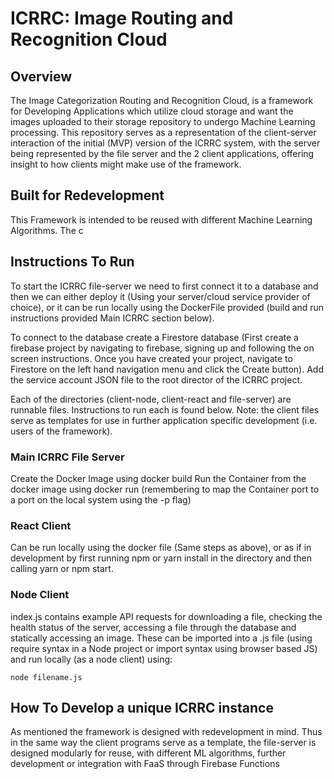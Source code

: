 # ICRRC: Image Routing and Recognition Cloud

## Overview
The Image Categorization Routing and Recognition Cloud, is a framework for Developing Applications which utilize cloud storage and want the images uploaded to their storage repository to undergo Machine Learning processing. This repository serves as a representation of the client-server interaction of the initial (MVP) version of the ICRRC system, with the server being represented by the file server and the 2 client applications, offering insight to how clients might make use of the framework.

## Built for Redevelopment

This Framework is intended to be reused with different Machine Learning Algorithms. The c

## Instructions To Run
To start the ICRRC file-server we need to first connect it to a database and then we can either deploy it (Using your server/cloud service provider of choice), or it can be run locally using the DockerFile provided (build and run instructions provided Main ICRRC section below). 

To connect to the database create a Firestore database (First create a firebase project by navigating to firebase, signing up and following the on screen instructions. Once you have created your project, navigate to Firestore on the left hand navigation menu and click the Create button). Add the service account JSON file to the root director of the ICRRC project.

Each of the directories (client-node, client-react and file-server) are runnable files. Instructions to run each is found below. Note: the client files serve as templates for use in further application specific development (i.e. users of the framework). 
### Main ICRRC File Server
Create the Docker Image using docker build
Run the Container from the docker image using docker run (remembering to map the Container port to a port on the local system using the -p flag)

### React Client
Can be run locally using the docker file (Same steps as above), or as if in development by first running npm or yarn install in the directory and then calling yarn or npm start.

### Node Client
index.js contains example API requests for downloading a file, checking the health status of the server, accessing a file through the database and statically accessing an image. These can be imported into a .js file (using require syntax in a Node project or import syntax using browser based JS) and run locally (as a node client) using:

    node filename.js

## How To Develop a unique ICRRC instance

As mentioned the framework is designed with redevelopment in mind. Thus in the same way the client programs serve as a template, the file-server is designed modularly for reuse, with different ML algorithms, further development or integration with FaaS through Firebase Functions

